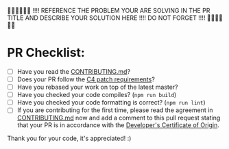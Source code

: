👮🏻👮🏻👮🏻 !!!! REFERENCE THE PROBLEM YOUR ARE SOLVING IN THE PR TITLE AND DESCRIBE YOUR SOLUTION HERE !!!! DO NOT FORGET !!!! 👮🏻👮🏻👮🏻


# PR Checklist:

- [ ] Have you read the [CONTRIBUTING.md](https://github.com/crypto-com/cro-nodelib/blob/master/CONTRIBUTING.md)?
- [ ] Does your PR follow the [C4 patch requirements](https://rfc.zeromq.org/spec:42/C4/#23-patch-requirements)?
- [ ] Have you rebased your work on top of the latest master? 
- [ ] Have you checked your code compiles? (`npm run build`)
- [ ] Have you checked your code formatting is correct? (`npm run lint`)
- [ ] If you are contributing for the first time, please read the agreement in [CONTRIBUTING.md](https://github.com/crypto-com/sample-chain-wallet/blob/master/CONTRIBUTING.md) now and add a comment to this pull request stating that your PR is in accordance with the [Developer's Certificate of Origin](https://github.com/crypto-com/sample-chain-wallet/blob/master/CONTRIBUTING.md#developer-certificate-of-originn).

Thank you for your code, it's appreciated! :)
